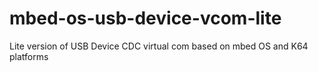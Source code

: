 # mbed-os-usb-device-vcom-lite
Lite version of USB Device CDC virtual com based on mbed OS and K64 platforms
